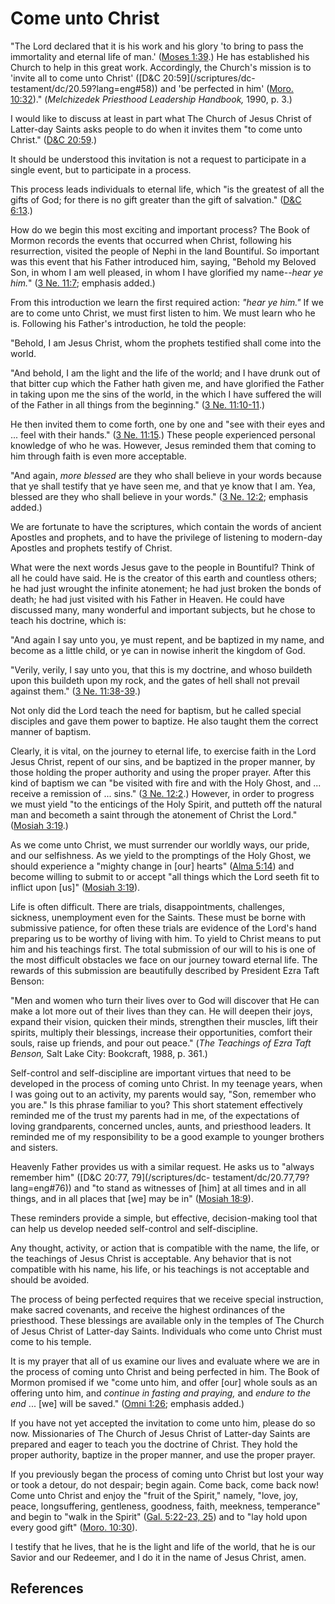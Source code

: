 # Come unto Christ

"The Lord declared that it is his work and his glory 'to bring to pass the
immortality and eternal life of man.' ([Moses
1:39](/scriptures/pgp/moses/1.39?lang=eng#38).) He has established his Church
to help in this great work. Accordingly, the Church's mission is to 'invite
all to come unto Christ' ([D&amp;C 20:59](/scriptures/dc-
testament/dc/20.59?lang=eng#58)) and 'be perfected in him' ([Moro.
10:32](/scriptures/bofm/moro/10.32?lang=eng#31))." (_Melchizedek Priesthood
Leadership Handbook,_ 1990, p. 3.)

I would like to discuss at least in part what The Church of Jesus Christ of
Latter-day Saints asks people to do when it invites them "to come unto
Christ." ([D&amp;C 20:59](/scriptures/dc-testament/dc/20.59?lang=eng#58).)

It should be understood this invitation is not a request to participate in a
single event, but to participate in a process.

This process leads individuals to eternal life, which "is the greatest of all
the gifts of God; for there is no gift greater than the gift of salvation."
([D&amp;C 6:13](/scriptures/dc-testament/dc/6.13?lang=eng#12).)

How do we begin this most exciting and important process? The Book of Mormon
records the events that occurred when Christ, following his resurrection,
visited the people of Nephi in the land Bountiful. So important was this event
that his Father introduced him, saying, "Behold my Beloved Son, in whom I am
well pleased, in whom I have glorified my name--_hear ye him._" ([3 Ne.
11:7](/scriptures/bofm/3-ne/11.7?lang=eng#6); emphasis added.)

From this introduction we learn the first required action: _"hear ye him."_ If
we are to come unto Christ, we must first listen to him. We must learn who he
is. Following his Father's introduction, he told the people:

"Behold, I am Jesus Christ, whom the prophets testified shall come into the
world.

"And behold, I am the light and the life of the world; and I have drunk out of
that bitter cup which the Father hath given me, and have glorified the Father
in taking upon me the sins of the world, in the which I have suffered the will
of the Father in all things from the beginning." ([3 Ne.
11:10-11](/scriptures/bofm/3-ne/11.10-11?lang=eng#9).)

He then invited them to come forth, one by one and "see with their eyes and ...
feel with their hands." ([3 Ne.
11:15](/scriptures/bofm/3-ne/11.15?lang=eng#14).) These people experienced
personal knowledge of who he was. However, Jesus reminded them that coming to
him through faith is even more acceptable.

"And again, _more blessed_ are they who shall believe in your words because
that ye shall testify that ye have seen me, and that ye know that I am. Yea,
blessed are they who shall believe in your words." ([3 Ne.
12:2](/scriptures/bofm/3-ne/12.2?lang=eng#1); emphasis added.)

We are fortunate to have the scriptures, which contain the words of ancient
Apostles and prophets, and to have the privilege of listening to modern-day
Apostles and prophets testify of Christ.

What were the next words Jesus gave to the people in Bountiful? Think of all
he could have said. He is the creator of this earth and countless others; he
had just wrought the infinite atonement; he had just broken the bonds of
death; he had just visited with his Father in Heaven. He could have discussed
many, many wonderful and important subjects, but he chose to teach his
doctrine, which is:

"And again I say unto you, ye must repent, and be baptized in my name, and
become as a little child, or ye can in nowise inherit the kingdom of God.

"Verily, verily, I say unto you, that this is my doctrine, and whoso buildeth
upon this buildeth upon my rock, and the gates of hell shall not prevail
against them." ([3 Ne. 11:38-39](/scriptures/bofm/3-ne/11.38-39?lang=eng#37).)

Not only did the Lord teach the need for baptism, but he called special
disciples and gave them power to baptize. He also taught them the correct
manner of baptism.

Clearly, it is vital, on the journey to eternal life, to exercise faith in the
Lord Jesus Christ, repent of our sins, and be baptized in the proper manner,
by those holding the proper authority and using the proper prayer. After this
kind of baptism we can "be visited with fire and with the Holy Ghost, and ...
receive a remission of ... sins." ([3 Ne.
12:2](/scriptures/bofm/3-ne/12.2?lang=eng#1).) However, in order to progress
we must yield "to the enticings of the Holy Spirit, and putteth off the
natural man and becometh a saint through the atonement of Christ the Lord."
([Mosiah 3:19](/scriptures/bofm/mosiah/3.19?lang=eng#18).)

As we come unto Christ, we must surrender our worldly ways, our pride, and our
selfishness. As we yield to the promptings of the Holy Ghost, we should
experience a "mighty change in [our] hearts" ([Alma
5:14](/scriptures/bofm/alma/5.14?lang=eng#13)) and become willing to submit to
or accept "all things which the Lord seeth fit to inflict upon [us]" ([Mosiah
3:19](/scriptures/bofm/mosiah/3.19?lang=eng#18)).

Life is often difficult. There are trials, disappointments, challenges,
sickness, unemployment even for the Saints. These must be borne with
submissive patience, for often these trials are evidence of the Lord's hand
preparing us to be worthy of living with him. To yield to Christ means to put
him and his teachings first. The total submission of our will to his is one of
the most difficult obstacles we face on our journey toward eternal life. The
rewards of this submission are beautifully described by President Ezra Taft
Benson:

"Men and women who turn their lives over to God will discover that He can make
a lot more out of their lives than they can. He will deepen their joys, expand
their vision, quicken their minds, strengthen their muscles, lift their
spirits, multiply their blessings, increase their opportunities, comfort their
souls, raise up friends, and pour out peace." (_The Teachings of Ezra Taft
Benson,_ Salt Lake City: Bookcraft, 1988, p. 361.)

Self-control and self-discipline are important virtues that need to be
developed in the process of coming unto Christ. In my teenage years, when I
was going out to an activity, my parents would say, "Son, remember who you
are." Is this phrase familiar to you? This short statement effectively
reminded me of the trust my parents had in me, of the expectations of loving
grandparents, concerned uncles, aunts, and priesthood leaders. It reminded me
of my responsibility to be a good example to younger brothers and sisters.

Heavenly Father provides us with a similar request. He asks us to "always
remember him" ([D&amp;C 20:77, 79](/scriptures/dc-
testament/dc/20.77,79?lang=eng#76)) and "to stand as witnesses of [him] at all
times and in all things, and in all places that [we] may be in" ([Mosiah
18:9](/scriptures/bofm/mosiah/18.9?lang=eng#8)).

These reminders provide a simple, but effective, decision-making tool that can
help us develop needed self-control and self-discipline.

Any thought, activity, or action that is compatible with the name, the life,
or the teachings of Jesus Christ is acceptable. Any behavior that is not
compatible with his name, his life, or his teachings is not acceptable and
should be avoided.

The process of being perfected requires that we receive special instruction,
make sacred covenants, and receive the highest ordinances of the priesthood.
These blessings are available only in the temples of The Church of Jesus
Christ of Latter-day Saints. Individuals who come unto Christ must come to his
temple.

It is my prayer that all of us examine our lives and evaluate where we are in
the process of coming unto Christ and being perfected in him. The Book of
Mormon promised if we "come unto him, and offer [our] whole souls as an
offering unto him, and _continue in fasting and praying,_ and _endure to the
end_ ... [we] will be saved." ([Omni
1:26](/scriptures/bofm/omni/1.26?lang=eng#25); emphasis added.)

If you have not yet accepted the invitation to come unto him, please do so
now. Missionaries of The Church of Jesus Christ of Latter-day Saints are
prepared and eager to teach you the doctrine of Christ. They hold the proper
authority, baptize in the proper manner, and use the proper prayer.

If you previously began the process of coming unto Christ but lost your way or
took a detour, do not despair; begin again. Come back, come back now! Come
unto Christ and enjoy the "fruit of the Spirit," namely, "love, joy, peace,
longsuffering, gentleness, goodness, faith, meekness, temperance" and begin to
"walk in the Spirit" ([Gal. 5:22-23,
25](/scriptures/nt/gal/5.22-23,25?lang=eng#21)) and to "lay hold upon every
good gift" ([Moro. 10:30](/scriptures/bofm/moro/10.30?lang=eng#29)).

I testify that he lives, that he is the light and life of the world, that he
is our Savior and our Redeemer, and I do it in the name of Jesus Christ, amen.

## References


